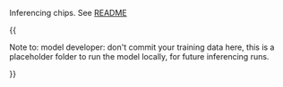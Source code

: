 Inferencing chips. See [README](../../../README.md)

{{

Note to: model developer: don't commit your training data here, this is a
placeholder folder to run the model locally, for future inferencing runs.

}}
